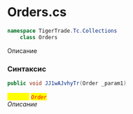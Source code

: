 
# Orders.cs
```csharp
namespace TigerTrade.Tc.Collections  
    class Orders
```

Описание

### Синтаксис
```csharp
public void JJ1wAJvhyTr(Order _param1)
```

<mark style="color:yellow;">`_param1`</mark> <mark style="color:red;">*`Order`*</mark>  
 *Описание*  
  

                    
                    
